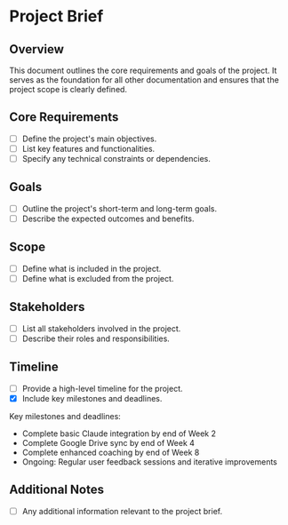 # Project Brief

## Overview
This document outlines the core requirements and goals of the project. It serves as the foundation for all other documentation and ensures that the project scope is clearly defined.

## Core Requirements
- [ ] Define the project's main objectives.
- [ ] List key features and functionalities.
- [ ] Specify any technical constraints or dependencies.

## Goals
- [ ] Outline the project's short-term and long-term goals.
- [ ] Describe the expected outcomes and benefits.

## Scope
- [ ] Define what is included in the project.
- [ ] Define what is excluded from the project.

## Stakeholders
- [ ] List all stakeholders involved in the project.
- [ ] Describe their roles and responsibilities.

## Timeline
- [ ] Provide a high-level timeline for the project.
- [x] Include key milestones and deadlines.

Key milestones and deadlines:
- Complete basic Claude integration by end of Week 2
- Complete Google Drive sync by end of Week 4
- Complete enhanced coaching by end of Week 8
- Ongoing: Regular user feedback sessions and iterative improvements


## Additional Notes
- [ ] Any additional information relevant to the project brief.
